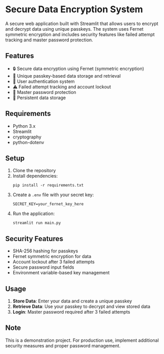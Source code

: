# Secure Data Encryption System

A secure web application built with Streamlit that allows users to encrypt and decrypt data using unique passkeys. The system uses Fernet symmetric encryption and includes security features like failed attempt tracking and master password protection.

## Features

- 🔒 Secure data encryption using Fernet (symmetric encryption)
- 🔑 Unique passkey-based data storage and retrieval
- 👤 User authentication system
- ⚠️ Failed attempt tracking and account lockout
- 🔐 Master password protection
- 💾 Persistent data storage

## Requirements

- Python 3.x
- Streamlit
- cryptography
- python-dotenv

## Setup

1. Clone the repository
2. Install dependencies:
   ```
   pip install -r requirements.txt
   ```
3. Create a `.env` file with your secret key:
   ```
   SECRET_KEY=your_fernet_key_here
   ```
4. Run the application:
   ```
   streamlit run main.py
   ```

## Security Features

- SHA-256 hashing for passkeys
- Fernet symmetric encryption for data
- Account lockout after 3 failed attempts
- Secure password input fields
- Environment variable-based key management

## Usage

1. **Store Data**: Enter your data and create a unique passkey
2. **Retrieve Data**: Use your passkey to decrypt and view stored data
3. **Login**: Master password required after 3 failed attempts

## Note

This is a demonstration project. For production use, implement additional security measures and proper password management.
